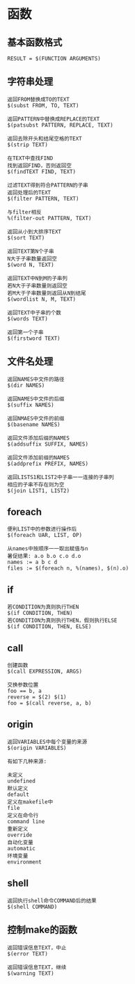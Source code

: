 # 函数

## 基本函数格式

    RESULT = $(FUNCTION ARGUMENTS)

## 字符串处理

    返回FROM替换成TO的TEXT
    $(subst FROM, TO, TEXT)

    返回PATTERN中替换成REPLACE的TEXT
    $(patsubst PATTERN, REPLACE, TEXT)
    
    返回去除开头和结尾空格的TEXT
    $(strip TEXT)

    在TEXT中查找FIND
    找到返回FIND，否则返回空
    $(findTEXT FIND, TEXT)

    过滤TEXT得到符合PATTERN的子串
    返回处理后的TEXT
    $(filter PATTERN, TEXT)

    与filter相反
    %(filter-out PATTERN, TEXT)

    返回从小到大排序TEXT
    $(sort TEXT)

    返回TEXT第N个子串
    N大于子串数量返回空
    $(word N, TEXT)

    返回TEXT中N到M的子串列
    若N大于子串数量则返回空
    若M大于子串数量则返回从N到结尾
    $(wordlist N, M, TEXT)

    返回TEXT中子串的个数
    $(words TEXT)

    返回第一个子串
    $(firstword TEXT)

## 文件名处理

    返回NAMES中文件的路径
    $(dir NAMES)

    返回NAMES中文件的后缀
    $(suffix NAMES)

    返回NMAES中文件的前缀
    $(basename NAMES)

    返回文件添加后缀的NAMES
    $(addsuffix SUFFIX, NAMES)

    返回文件添加前缀的NAMES
    $(addprefix PREFIX, NAMES)

    返回LISTS1和LIST2中子串一一连接的子串列
    相应的子串不存在则为空
    $(join LIST1, LIST2)

## foreach

    便利LIST中的参数进行操作后
    $(foreach UAR, LIST, OP)

    从names中按顺序一一取出赋值与n
    暑促结果: a.o b.o c.o d.o
    names := a b c d
    files := $(foreach n, %(names), $(n).o)

## if

    若CONDITION为真则执行THEN
    $(if CONDITION, THEN)
    若CONDITION为真则执行THEN，假则执行ELSE
    $(if CONDITION, THEN, ELSE)

## call

    创建函数
    $(call EXPRESSION, ARGS)
    
    交换参数位置
    foo == b, a
    reverse = $(2) $(1)
    foo = $(call reverse, a, b)

## origin

    返回VARIABLES中每个变量的来源
    $(origin VARIABLES)

    有如下几种来源:

    未定义
    undefined
    默认定义
    default
    定义在makefile中
    file
    定义在命令行
    command line
    重新定义
    override
    自动化变量
    automatic
    环境变量
    environment

## shell

    返回执行shell命令COMMAND后的结果
    $(shell COMMAND)

## 控制make的函数

    返回错误信息TEXT，中止
    $(error TEXT)

    返回错误信息TEXT，继续
    $(warning TEXT)
